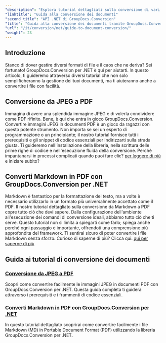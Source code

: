 ```yaml
---
"description": "Esplora tutorial dettagliati sulla conversione di vari formati di documenti utilizzando GroupDocs.Conversion per .NET e semplifica il processo di gestione dei file."
"linktitle": "Guida alla conversione dei documenti"
"second_title": "API .NET di GroupDocs.Conversion"
"title": "Guida alla conversione dei documenti tramite GroupDocs.Conversion per .NET"
"url": "/it/conversion/net/guide-to-document-conversion/"
"weight": 23
---
```


## Introduzione

Stanco di dover gestire diversi formati di file e il caos che ne deriva? Sei fortunato! GroupDocs.Conversion per .NET è qui per aiutarti. In questo articolo, ti guideremo attraverso diversi tutorial che non solo semplificheranno la gestione dei tuoi documenti, ma ti aiuteranno anche a convertire i file con facilità.

## Conversione da JPEG a PDF

Immagina di avere una splendida immagine JPEG e di volerla condividere come PDF rifinito. Bene, è qui che entra in gioco GroupDocs.Conversion. Convertire immagini JPEG in documenti PDF è un gioco da ragazzi con questo potente strumento. Non importa se sei un esperto di programmazione o un principiante; il nostro tutorial fornisce tutti i prerequisiti e gli snippet di codice essenziali per indirizzarti sulla strada giusta. Ti guideremo nell'installazione della libreria, nella scrittura delle prime righe di codice e nell'esecuzione fluida della conversione. Perché impantanarsi in processi complicati quando puoi fare clic? [per leggere di più](./converting-jpeg-to-pdf/) e iniziare subito?

## Converti Markdown in PDF con GroupDocs.Conversion per .NET

Markdown è fantastico per la formattazione del testo, ma a volte è necessario utilizzarlo in un formato più universalmente accettato come il PDF. Il nostro tutorial dettagliato sulla conversione da Markdown a PDF copre tutto ciò che devi sapere. Dalla configurazione dell'ambiente all'esecuzione dei comandi di conversione ideali, abbiamo tutto ciò che ti serve. Questo tutorial non si limita a spiegarti come farlo; spiega anche perché ogni passaggio è importante, offrendoti una comprensione più approfondita del framework. Ti sentirai sicuro di poter convertire i file Markdown senza sforzo. Curioso di saperne di più? Clicca qui. [qui per saperne di più](./convert-markdown-to-pdf/).

## Guida ai tutorial di conversione dei documenti
### [Conversione da JPEG a PDF](./converting-jpeg-to-pdf/)
Scopri come convertire facilmente le immagini JPEG in documenti PDF con GroupDocs.Conversion per .NET. Questa guida completa ti guiderà attraverso i prerequisiti e i frammenti di codice essenziali.
### [Converti Markdown in PDF con GroupDocs.Conversion per .NET](./convert-markdown-to-pdf/)
In questo tutorial dettagliato scoprirai come convertire facilmente i file Markdown (MD) in Portable Document Format (PDF) utilizzando la libreria GroupDocs.Conversion per .NET.